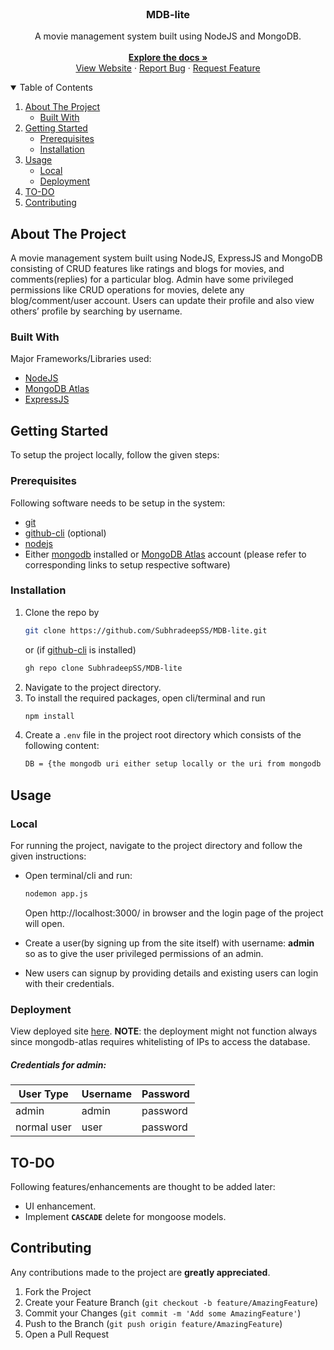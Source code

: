 <br />
<p align="center">
  <h3 align="center">MDB-lite</h3>

  <p align="center">
    A movie management system built using NodeJS and MongoDB.
    <br />
    <br />
    <a href="https://github.com/SubhradeepSS/MDB-lite"><strong>Explore the docs »</strong></a>
    <br />
    <a href="https://mdb-v1.herokuapp.com/">View Website</a>
    ·   
    <a href="https://github.com/SubhradeepSS/MDB-lite/issues">Report Bug</a>
    ·
    <a href="https://github.com/SubhradeepSS/MDB-lite/issues">Request Feature</a>
  </p>
</p>



<!-- TABLE OF CONTENTS -->
<details open="open">
  <summary>Table of Contents</summary>
  <ol>
    <li>
      <a href="#about-the-project">About The Project</a>
      <ul>
        <li><a href="#built-with">Built With</a></li>
      </ul>
    </li>
    <li>
      <a href="#getting-started">Getting Started</a>
      <ul>
        <li><a href="#prerequisites">Prerequisites</a></li>
        <li><a href="#installation">Installation</a></li>
      </ul>
    </li>
    <li>
      <a href="#usage">Usage</a>
      <ul>
        <li><a href="#local">Local</a></li>
        <li><a href="#deployment">Deployment</a></li>
      </ul>
    </li>
    <li><a href="#to-do">TO-DO</a></li>
    <li><a href="#contributing">Contributing</a></li>
  </ol>
</details>



<!-- ABOUT THE PROJECT -->
## About The Project
A movie management system built using NodeJS, ExpressJS and MongoDB consisting of CRUD features like ratings and blogs for movies, and comments(replies) for a particular blog. Admin have some privileged permissions like CRUD operations for movies, delete any blog/comment/user account. Users can update their profile and also view others’ profile by searching by username.

### Built With
Major Frameworks/Libraries used:
* [NodeJS](https://nodejs.org/en/)
* [MongoDB Atlas](https://www.mongodb.com/cloud/atlas)
* [ExpressJS](https://expressjs.com/)


<!-- GETTING STARTED -->
## Getting Started
To setup the project locally, follow the given steps:

### Prerequisites
Following software needs to be setup in the system:
* [git](https://git-scm.com/downloads)
* [github-cli](https://github.com/cli/cli) (optional)
* [nodejs](https://nodejs.org/en/)
* Either [mongodb](https://www.mongodb.com/) installed or [MongoDB Atlas](https://www.mongodb.com/cloud/atlas) account (please refer to corresponding links to setup respective software)

### Installation

1. Clone the repo by
   ```sh
   git clone https://github.com/SubhradeepSS/MDB-lite.git
   ```
   or (if [github-cli](https://github.com/cli/cli) is installed)
   ```sh
   gh repo clone SubhradeepSS/MDB-lite
   ```
2. Navigate to the project directory.
3. To install the required packages, open cli/terminal and run
   ```sh
   npm install
   ```
4. Create a `.env` file in the project root directory which consists of the following content:
   ```sh
   DB = {the mongodb uri either setup locally or the uri from mongodb atlas}
   ```

<!-- USAGE EXAMPLES -->
## Usage
### Local
For running the project, navigate to the project directory and follow the given instructions:

* Open terminal/cli and run:
    ```sh
    nodemon app.js
  ```
    Open http://localhost:3000/ in browser and the login page of the project will open.
* Create a user(by signing up from the site itself) with username: **admin** so as to give the user privileged permissions of an admin.

* New users can signup by providing details and existing users can login with their credentials.


### Deployment
View deployed site [here](https://mdb-v1.herokuapp.com/).
**NOTE**: the deployment might not function always since mongodb-atlas requires whitelisting of IPs to access the database.
##### Credentials for admin:
| User Type      | Username | Password |
| ----------- | ----------- | -----------|
| admin      | admin       | password |
| normal user   | user        | password |


## TO-DO
Following features/enhancements are thought to be added later:
* UI enhancement.
* Implement **```CASCADE```** delete for mongoose models.


<!-- CONTRIBUTING -->
## Contributing
Any contributions made to the project are **greatly appreciated**.

1. Fork the Project
2. Create your Feature Branch (`git checkout -b feature/AmazingFeature`)
3. Commit your Changes (`git commit -m 'Add some AmazingFeature'`)
4. Push to the Branch (`git push origin feature/AmazingFeature`)
5. Open a Pull Request
